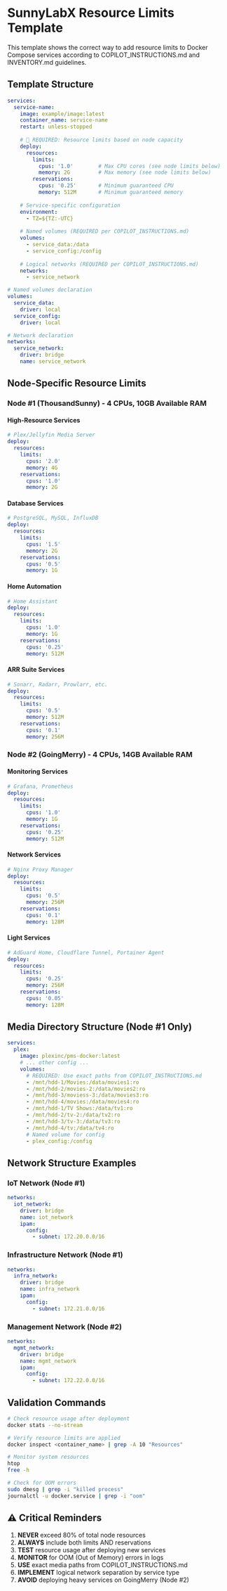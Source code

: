 # SunnyLabX Resource Limits Template

This template shows the correct way to add resource limits to Docker Compose services according to COPILOT_INSTRUCTIONS.md and INVENTORY.md guidelines.

## Template Structure

```yaml
services:
  service-name:
    image: example/image:latest
    container_name: service-name
    restart: unless-stopped
    
    # 🚨 REQUIRED: Resource limits based on node capacity
    deploy:
      resources:
        limits:
          cpus: '1.0'        # Max CPU cores (see node limits below)
          memory: 2G         # Max memory (see node limits below)
        reservations:
          cpus: '0.25'       # Minimum guaranteed CPU
          memory: 512M       # Minimum guaranteed memory
    
    # Service-specific configuration
    environment:
      - TZ=${TZ:-UTC}
    
    # Named volumes (REQUIRED per COPILOT_INSTRUCTIONS.md)
    volumes:
      - service_data:/data
      - service_config:/config
    
    # Logical networks (REQUIRED per COPILOT_INSTRUCTIONS.md)
    networks:
      - service_network

# Named volumes declaration
volumes:
  service_data:
    driver: local
  service_config:
    driver: local

# Network declaration
networks:
  service_network:
    driver: bridge
    name: service_network
```

## Node-Specific Resource Limits

### Node #1 (ThousandSunny) - 4 CPUs, 10GB Available RAM

#### High-Resource Services
```yaml
# Plex/Jellyfin Media Server
deploy:
  resources:
    limits:
      cpus: '2.0'
      memory: 4G
    reservations:
      cpus: '1.0'
      memory: 2G
```

#### Database Services
```yaml
# PostgreSQL, MySQL, InfluxDB
deploy:
  resources:
    limits:
      cpus: '1.5'
      memory: 2G
    reservations:
      cpus: '0.5'
      memory: 1G
```

#### Home Automation
```yaml
# Home Assistant
deploy:
  resources:
    limits:
      cpus: '1.0'
      memory: 1G
    reservations:
      cpus: '0.25'
      memory: 512M
```

#### ARR Suite Services
```yaml
# Sonarr, Radarr, Prowlarr, etc.
deploy:
  resources:
    limits:
      cpus: '0.5'
      memory: 512M
    reservations:
      cpus: '0.1'
      memory: 256M
```

### Node #2 (GoingMerry) - 4 CPUs, 14GB Available RAM

#### Monitoring Services
```yaml
# Grafana, Prometheus
deploy:
  resources:
    limits:
      cpus: '1.0'
      memory: 1G
    reservations:
      cpus: '0.25'
      memory: 512M
```

#### Network Services
```yaml
# Nginx Proxy Manager
deploy:
  resources:
    limits:
      cpus: '0.5'
      memory: 256M
    reservations:
      cpus: '0.1'
      memory: 128M
```

#### Light Services
```yaml
# AdGuard Home, Cloudflare Tunnel, Portainer Agent
deploy:
  resources:
    limits:
      cpus: '0.25'
      memory: 256M
    reservations:
      cpus: '0.05'
      memory: 128M
```

## Media Directory Structure (Node #1 Only)

```yaml
services:
  plex:
    image: plexinc/pms-docker:latest
    # ... other config ...
    volumes:
      # REQUIRED: Use exact paths from COPILOT_INSTRUCTIONS.md
      - /mnt/hdd-1/Movies:/data/movies1:ro
      - /mnt/hdd-2/movies-2:/data/movies2:ro
      - /mnt/hdd-3/moviess-3:/data/movies3:ro
      - /mnt/hdd-4/movies:/data/movies4:ro
      - /mnt/hdd-1/TV Shows:/data/tv1:ro
      - /mnt/hdd-2/tv-2:/data/tv2:ro
      - /mnt/hdd-3/tv-3:/data/tv3:ro
      - /mnt/hdd-4/tv:/data/tv4:ro
      # Named volume for config
      - plex_config:/config
```

## Network Structure Examples

### IoT Network (Node #1)
```yaml
networks:
  iot_network:
    driver: bridge
    name: iot_network
    ipam:
      config:
        - subnet: 172.20.0.0/16
```

### Infrastructure Network (Node #1)
```yaml
networks:
  infra_network:
    driver: bridge
    name: infra_network
    ipam:
      config:
        - subnet: 172.21.0.0/16
```

### Management Network (Node #2)
```yaml
networks:
  mgmt_network:
    driver: bridge
    name: mgmt_network
    ipam:
      config:
        - subnet: 172.22.0.0/16
```

## Validation Commands

```bash
# Check resource usage after deployment
docker stats --no-stream

# Verify resource limits are applied
docker inspect <container_name> | grep -A 10 "Resources"

# Monitor system resources
htop
free -h

# Check for OOM errors
sudo dmesg | grep -i "killed process"
journalctl -u docker.service | grep -i "oom"
```

## ⚠️ Critical Reminders

1. **NEVER** exceed 80% of total node resources
2. **ALWAYS** include both limits AND reservations
3. **TEST** resource usage after deploying new services
4. **MONITOR** for OOM (Out of Memory) errors in logs
5. **USE** exact media paths from COPILOT_INSTRUCTIONS.md
6. **IMPLEMENT** logical network separation by service type
7. **AVOID** deploying heavy services on GoingMerry (Node #2)